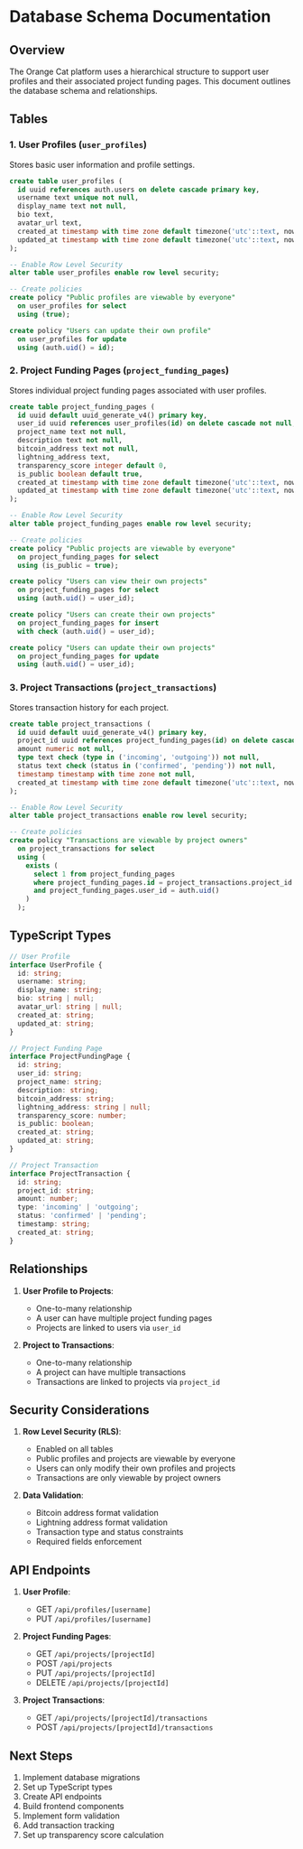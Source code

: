 # Database Schema Documentation

## Overview
The Orange Cat platform uses a hierarchical structure to support user profiles and their associated project funding pages. This document outlines the database schema and relationships.

## Tables

### 1. User Profiles (`user_profiles`)
Stores basic user information and profile settings.

```sql
create table user_profiles (
  id uuid references auth.users on delete cascade primary key,
  username text unique not null,
  display_name text not null,
  bio text,
  avatar_url text,
  created_at timestamp with time zone default timezone('utc'::text, now()) not null,
  updated_at timestamp with time zone default timezone('utc'::text, now()) not null
);

-- Enable Row Level Security
alter table user_profiles enable row level security;

-- Create policies
create policy "Public profiles are viewable by everyone"
  on user_profiles for select
  using (true);

create policy "Users can update their own profile"
  on user_profiles for update
  using (auth.uid() = id);
```

### 2. Project Funding Pages (`project_funding_pages`)
Stores individual project funding pages associated with user profiles.

```sql
create table project_funding_pages (
  id uuid default uuid_generate_v4() primary key,
  user_id uuid references user_profiles(id) on delete cascade not null,
  project_name text not null,
  description text not null,
  bitcoin_address text not null,
  lightning_address text,
  transparency_score integer default 0,
  is_public boolean default true,
  created_at timestamp with time zone default timezone('utc'::text, now()) not null,
  updated_at timestamp with time zone default timezone('utc'::text, now()) not null
);

-- Enable Row Level Security
alter table project_funding_pages enable row level security;

-- Create policies
create policy "Public projects are viewable by everyone"
  on project_funding_pages for select
  using (is_public = true);

create policy "Users can view their own projects"
  on project_funding_pages for select
  using (auth.uid() = user_id);

create policy "Users can create their own projects"
  on project_funding_pages for insert
  with check (auth.uid() = user_id);

create policy "Users can update their own projects"
  on project_funding_pages for update
  using (auth.uid() = user_id);
```

### 3. Project Transactions (`project_transactions`)
Stores transaction history for each project.

```sql
create table project_transactions (
  id uuid default uuid_generate_v4() primary key,
  project_id uuid references project_funding_pages(id) on delete cascade not null,
  amount numeric not null,
  type text check (type in ('incoming', 'outgoing')) not null,
  status text check (status in ('confirmed', 'pending')) not null,
  timestamp timestamp with time zone not null,
  created_at timestamp with time zone default timezone('utc'::text, now()) not null
);

-- Enable Row Level Security
alter table project_transactions enable row level security;

-- Create policies
create policy "Transactions are viewable by project owners"
  on project_transactions for select
  using (
    exists (
      select 1 from project_funding_pages
      where project_funding_pages.id = project_transactions.project_id
      and project_funding_pages.user_id = auth.uid()
    )
  );
```

## TypeScript Types

```typescript
// User Profile
interface UserProfile {
  id: string;
  username: string;
  display_name: string;
  bio: string | null;
  avatar_url: string | null;
  created_at: string;
  updated_at: string;
}

// Project Funding Page
interface ProjectFundingPage {
  id: string;
  user_id: string;
  project_name: string;
  description: string;
  bitcoin_address: string;
  lightning_address: string | null;
  transparency_score: number;
  is_public: boolean;
  created_at: string;
  updated_at: string;
}

// Project Transaction
interface ProjectTransaction {
  id: string;
  project_id: string;
  amount: number;
  type: 'incoming' | 'outgoing';
  status: 'confirmed' | 'pending';
  timestamp: string;
  created_at: string;
}
```

## Relationships

1. **User Profile to Projects**:
   - One-to-many relationship
   - A user can have multiple project funding pages
   - Projects are linked to users via `user_id`

2. **Project to Transactions**:
   - One-to-many relationship
   - A project can have multiple transactions
   - Transactions are linked to projects via `project_id`

## Security Considerations

1. **Row Level Security (RLS)**:
   - Enabled on all tables
   - Public profiles and projects are viewable by everyone
   - Users can only modify their own profiles and projects
   - Transactions are only viewable by project owners

2. **Data Validation**:
   - Bitcoin address format validation
   - Lightning address format validation
   - Transaction type and status constraints
   - Required fields enforcement

## API Endpoints

1. **User Profile**:
   - GET `/api/profiles/[username]`
   - PUT `/api/profiles/[username]`

2. **Project Funding Pages**:
   - GET `/api/projects/[projectId]`
   - POST `/api/projects`
   - PUT `/api/projects/[projectId]`
   - DELETE `/api/projects/[projectId]`

3. **Project Transactions**:
   - GET `/api/projects/[projectId]/transactions`
   - POST `/api/projects/[projectId]/transactions`

## Next Steps

1. Implement database migrations
2. Set up TypeScript types
3. Create API endpoints
4. Build frontend components
5. Implement form validation
6. Add transaction tracking
7. Set up transparency score calculation 
